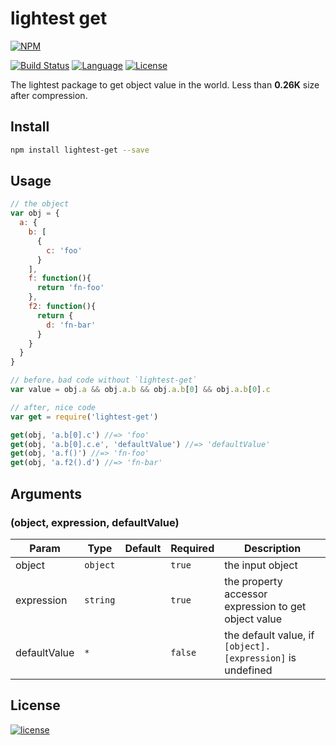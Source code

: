 # lightest get

[![NPM][img-npm]][url-npm]

[![Build Status][img-travis]][url-travis]
[![Language][img-javascript]][url-github]
[![License][img-mit]][url-mit]

The lightest package to get object value in the world. Less than **0.26K** size after compression.

## Install
```bash
npm install lightest-get --save
```

## Usage
```javascript
// the object
var obj = {
  a: {
    b: [
      {
        c: 'foo'
      }
    ],
    f: function(){
      return 'fn-foo'
    },
    f2: function(){
      return {
        d: 'fn-bar'
      }
    }
  }
}

// before，bad code without `lightest-get`
var value = obj.a && obj.a.b && obj.a.b[0] && obj.a.b[0].c

// after, nice code
var get = require('lightest-get')

get(obj, 'a.b[0].c') //=> 'foo'
get(obj, 'a.b[0].c.e', 'defaultValue') //=> 'defaultValue'
get(obj, 'a.f()') //=> 'fn-foo'
get(obj, 'a.f2().d') //=> 'fn-bar'
```

## Arguments
### (object, expression, defaultValue)

| Param | Type | Default | Required | Description |
| --- | --- | --- | --- | --- |
| object | `object` |  | `true` | the input object |
| expression | `string` |  | `true` | the property accessor expression to get object value |
| defaultValue | `*` |  | `false`| the default value, if `[object].[expression]` is undefined |

## License

[![license][img-mit]][url-mit]


[url-github]: https://github.com/ChanceYu/lightest-get
[url-npm]: https://www.npmjs.com/package/lightest-get
[url-travis]: https://travis-ci.org/ChanceYu/lightest-get
[url-mit]: https://opensource.org/licenses/mit-license.php

[img-npm]: https://nodei.co/npm/lightest-get.png?compact=true
[img-travis]: https://travis-ci.org/ChanceYu/lightest-get.svg?branch=master
[img-javascript]: https://img.shields.io/badge/language-JavaScript-brightgreen.svg
[img-mit]: https://img.shields.io/badge/license-MIT-blue.svg